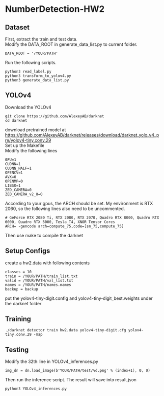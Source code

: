 # NumberDetection-HW2
## Dataset
First, extract the train and test data.  
Modify the DATA_ROOT in generate_data_list.py to current folder.
```
DATA_ROOT = '/YOUR/PATH'
```
Run the following scripts.
```
python3 read_label.py
python3 transform_to_yolov4.py
python3 generate_data_list.py
```

## YOLOv4
Download the YOLOv4
```
git clone https://github.com/AlexeyAB/darknet
cd darknet
```
download pretrained model at 
https://github.com/AlexeyAB/darknet/releases/download/darknet_yolo_v4_pre/yolov4-tiny.conv.29  
Set up the Makefile  
Modify the following lines
```
GPU=1
CUDNN=1
CUDNN_HALF=1
OPENCV=1
AVX=0
OPENMP=0
LIBSO=1
ZED_CAMERA=0
ZED_CAMERA_v2_8=0
```
According to your gpus, the ARCH should be set. My environment is RTX 2060, so the following lines also need to be uncommented.
```
# GeForce RTX 2080 Ti, RTX 2080, RTX 2070, Quadro RTX 8000, Quadro RTX 6000, Quadro RTX 5000, Tesla T4, XNOR Tensor Cores
ARCH= -gencode arch=compute_75,code=[sm_75,compute_75]
```
Then use make to compile the darknet

## Setup Configs
create a hw2.data with following contents
```
classes = 10
train = /YOUR/PATH/train_list.txt
valid = /YOUR/PATH/val_list.txt
names = /YOUR/PATH/names.names
backup = backup
```
put the yolov4-tiny-digit.config and yolov4-tiny-digit_best.weights under the darknet folder  
## Training
```
./darknet detector train hw2.data yolov4-tiny-digit.cfg yolov4-tiny.conv.29 -map
```
## Testing
Modify the 32th line in YOLOv4_inferences.py
```
img_dn = dn.load_image(b'YOUR/PATH/test/%d.png' % (index+1), 0, 0)
```
Then run the inference script. The result will save into result.json
```
python3 YOLOv4_inferences.py
```
